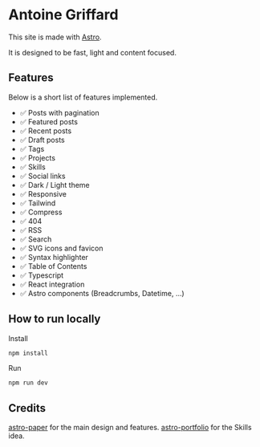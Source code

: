 # Antoine Griffard

This site is made with [Astro](https://astro.build/).

It is designed to be fast, light and content focused.

## Features

Below is a short list of features implemented.

- ✅ Posts with pagination
- ✅ Featured posts
- ✅ Recent posts
- ✅ Draft posts
- ✅ Tags
- ✅ Projects
- ✅ Skills
- ✅ Social links
- ✅ Dark / Light theme
- ✅ Responsive
- ✅ Tailwind
- ✅ Compress
- ✅ 404
- ✅ RSS
- ✅ Search
- ✅ SVG icons and favicon
- ✅ Syntax highlighter
- ✅ Table of Contents
- ✅ Typescript
- ✅ React integration
- ✅ Astro components (Breadcrumbs, Datetime, ...)

## How to run locally

Install

```bash
npm install
```

Run

```bash
npm run dev
```

## Credits

[astro-paper](https://github.com/satnaing/astro-paper) for the main design and features.
[astro-portfolio](https://github.com/rebelchris/astro-portfolio) for the Skills idea.
